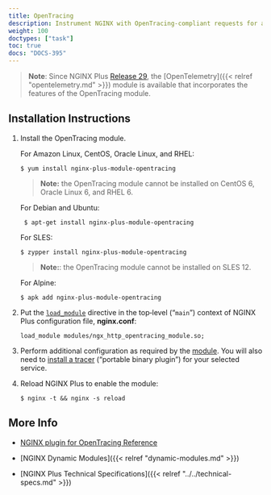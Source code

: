 ```yaml
---
title: OpenTracing
description: Instrument NGINX with OpenTracing-compliant requests for a range of distributed tracing services, such as Zipkin, Jaeger and Datadog. Note that the opentracing module provides the framework for recording traces; you will also need to install a service-specific tracing module.  This module (“tracer”) pushes traces to the collector and analyser provided by that service.
weight: 100
doctypes: ["task"]
toc: true
docs: "DOCS-395"
---
```



> **Note**: Since NGINX Plus <a href="../../../releases/#r29">Release 29</a>, the [OpenTelemetry]({{< relref "opentelemetry.md" >}}) module is available that incorporates the features of the OpenTracing module.


<span id="install"></span>
## Installation Instructions

1. Install the OpenTracing module.

   For Amazon Linux, CentOS, Oracle Linux, and RHEL:

   ```shell
   $ yum install nginx-plus-module-opentracing
   ```
   > **Note:** the OpenTracing module cannot be installed on CentOS 6, Oracle Linux 6, and RHEL 6.

   For Debian and Ubuntu:
   
   ```shell
    $ apt-get install nginx-plus-module-opentracing
   ```

   For SLES:

   ```shell
   $ zypper install nginx-plus-module-opentracing
   ```
   > **Note:**: the OpenTracing module cannot be installed on SLES 12.

   For Alpine:

   ```shell
   $ apk add nginx-plus-module-opentracing
   ```

2. Put the [`load_module`](https://nginx.org/en/docs/ngx_core_module.html#load_module) directive in the top‑level (“`main`”) context of NGINX Plus configuration file, **nginx.conf**:

   ```nginx
   load_module modules/ngx_http_opentracing_module.so;
   ```

3. Perform additional configuration as required by the [module](https://github.com/opentracing-contrib/nginx-opentracing). You will also need to [install a tracer](https://github.com/opentracing-contrib/nginx-opentracing#building-from-source) (“portable binary plugin”) for your selected service.

4. Reload NGINX Plus to enable the module:
   ```shell
   $ nginx -t && nginx -s reload
   ```


<span id="info"></span>
## More Info

* [NGINX plugin for OpenTracing Reference](https://github.com/opentracing-contrib/nginx-opentracing)

* [NGINX Dynamic Modules]({{< relref "dynamic-modules.md" >}})

* [NGINX Plus Technical Specifications]({{< relref "../../technical-specs.md" >}})
